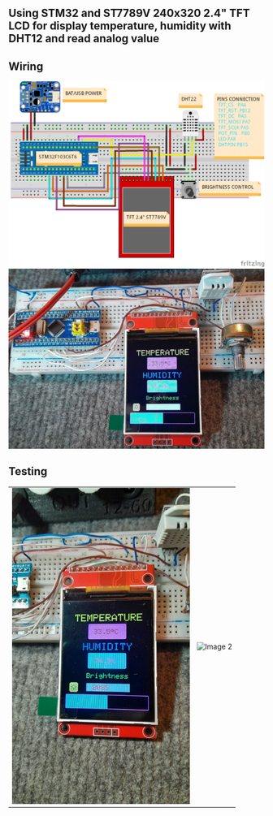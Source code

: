 ## Using STM32 and ST7789V 240x320 2.4" TFT LCD for display temperature, humidity with DHT12 and read analog value

## Wiring
![TFT2.4 ST7789V Wiring](https://github.com/pangcrd/DHT22_ST7789V_TFT/blob/main/images/TFT2.4ST7789V_WIRING.png)
![Project Picture](https://github.com/pangcrd/DHT22_ST7789V_TFT/blob/main/images/PIC2.jpg)

## Testing
<table>
  <tr>
    <td><img src="https://github.com/pangcrd/DHT22_ST7789V_TFT/blob/main/images/PIC1.jpg" alt="Image 1" width="350"/></td>
    <td><img src="https://github.com/pangcrd/DHT22_ST7789V_TFT/blob/main/images/fn.gif" alt="Image 2" width="400"/></td>    
  </tr>
</table>
